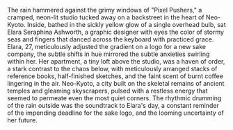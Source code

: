 The rain hammered against the grimy windows of "Pixel Pushers," a cramped, neon-lit studio tucked away on a backstreet in the heart of Neo-Kyoto.  Inside, bathed in the sickly yellow glow of a single overhead bulb, sat Elara Seraphina Ashworth, a graphic designer with eyes the color of stormy seas and fingers that danced across the keyboard with practiced grace.  Elara, 27, meticulously adjusted the gradient on a logo for a new sake company, the subtle shifts in hue mirrored the subtle anxieties swirling within her.  Her apartment, a tiny loft above the studio, was a haven of order, a stark contrast to the chaos below, with meticulously arranged stacks of reference books, half-finished sketches, and the faint scent of burnt coffee lingering in the air.  Neo-Kyoto, a city built on the skeletal remains of ancient temples and gleaming skyscrapers, pulsed with a restless energy that seemed to permeate even the most quiet corners.  The rhythmic drumming of the rain outside was the soundtrack to Elara's day, a constant reminder of the impending deadline for the sake logo, and the looming uncertainty of her future.
